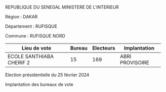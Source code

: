 REPUBLIQUE DU SENEGAL MINISTERE DE L'INTERIEUR

Région : DAKAR

Département : RUFISQUE

Commune : RUFISQUE NORD

| Lieu de vote | Bureau | Electeurs | Implantation |
| - | - | - | - |
| ECOLE SANTHIABA CHERIF 2 | 15 | 169 | ABRI PROVISOIRE |

<!-- PageNumber="11/21" -->

Election présidentielle du 25 février 2024

Implantation des bureaux de vote
